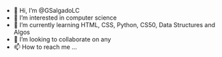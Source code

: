 - 👋 Hi, I’m @GSalgadoLC
- 👀 I’m interested in computer science
- 🌱 I’m currently learning HTML, CSS, Python, CS50, Data Structures and Algos
- 💞️ I’m looking to collaborate on any
- 📫 How to reach me ...

<!---
GSalgadoLC/GSalgadoLC is a ✨ special ✨ repository because its `README.md` (this file) appears on your GitHub profile.
You can click the Preview link to take a look at your changes.
--->
